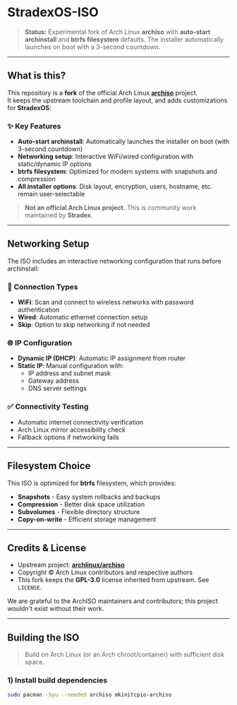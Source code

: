 # StradexOS-ISO

> **Status:** Experimental fork of Arch Linux **archiso** with **auto-start archinstall** and **btrfs filesystem** defaults. The installer automatically launches on boot with a 3-second countdown.

---

## What is this?

This repository is a **fork** of the official Arch Linux **[archiso](https://github.com/archlinux/archiso)** project.  
It keeps the upstream toolchain and profile layout, and adds customizations for **StradexOS**:

### ✨ Key Features
- **Auto-start archinstall**: Automatically launches the installer on boot (with 3-second countdown)
- **Networking setup**: Interactive WiFi/wired configuration with static/dynamic IP options
- **btrfs filesystem**: Optimized for modern systems with snapshots and compression
- **All installer options**: Disk layout, encryption, users, hostname, etc. remain user-selectable

> **Not an official Arch Linux project.** This is community work maintained by **Stradex**.

---

## Networking Setup

The ISO includes an interactive networking configuration that runs before archinstall:

### 🔗 Connection Types
- **WiFi**: Scan and connect to wireless networks with password authentication
- **Wired**: Automatic ethernet connection setup
- **Skip**: Option to skip networking if not needed

### 🌐 IP Configuration
- **Dynamic IP (DHCP)**: Automatic IP assignment from router
- **Static IP**: Manual configuration with:
  - IP address and subnet mask
  - Gateway address
  - DNS server settings

### ✅ Connectivity Testing
- Automatic internet connectivity verification
- Arch Linux mirror accessibility check
- Fallback options if networking fails

---

## Filesystem Choice

This ISO is optimized for **btrfs** filesystem, which provides:
- **Snapshots** - Easy system rollbacks and backups
- **Compression** - Better disk space utilization
- **Subvolumes** - Flexible directory structure
- **Copy-on-write** - Efficient storage management

---

## Credits & License

- Upstream project: **[archlinux/archiso](https://github.com/archlinux/archiso)**  
- Copyright © Arch Linux contributors and respective authors
- This fork keeps the **GPL-3.0** license inherited from upstream. See `LICENSE`.

We are grateful to the ArchISO maintainers and contributors; this project wouldn't exist without their work.

---

## Building the ISO

> Build on Arch Linux (or an Arch chroot/container) with sufficient disk space.

### 1) Install build dependencies
```bash
sudo pacman -Syu --needed archiso mkinitcpio-archiso
